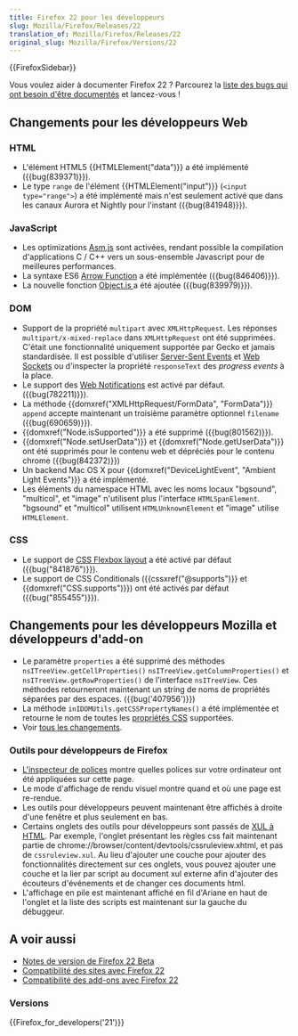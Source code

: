 ```yaml
---
title: Firefox 22 pour les développeurs
slug: Mozilla/Firefox/Releases/22
translation_of: Mozilla/Firefox/Releases/22
original_slug: Mozilla/Firefox/Versions/22
---
```

{{FirefoxSidebar}}

Vous voulez aider à documenter Firefox 22 ? Parcourez la [liste des bugs qui ont besoin d'être documentés](http://beta.elchi3.de/doctracker/#list=fx&version=22.0) et lancez-vous !

## Changements pour les développeurs Web

### HTML

- L'élément HTML5 {{HTMLElement("data")}} a été implémenté ({{bug(839371)}}).
- Le type `range` de l'élément {{HTMLElement("input")}} (`<input type="range">`) a été implémenté mais n'est seulement activé que dans les canaux Aurora et Nightly pour l'instant ({{bug(841948)}}).

### JavaScript

- Les optimizations [Asm.js](http://asmjs.org/spec/latest/) sont activées, rendant possible la compilation d'applications C / C++ vers un sous-ensemble Javascript pour de meilleures performances.
- La syntaxe ES6 [Arrow Function](/fr/docs/JavaScript/Reference/arrow_functions) a été implémentée ({{bug(846406)}}).
- La nouvelle fonction [Object.is ](/fr/docs/Web/JavaScript/Reference/Global_Objects/Object/is)a été ajoutée ({{bug(839979)}}).

### DOM

- Support de la propriété `multipart` avec `XMLHttpRequest`. Les réponses `multipart/x-mixed-replace` dans `XMLHttpRequest` ont été supprimées. C'était une fonctionnalité uniquement supportée par Gecko et jamais standardisée. Il est possible d'utiliser [Server-Sent Events](/fr/docs/Server-sent_events) et [Web Sockets](/fr/docs/WebSockets) ou d'inspecter la propriété `responseText` des _progress events_ à la place.
- Le support des [Web Notifications](http://notifications.spec.whatwg.org/) est activé par défaut. ({{bug(782211)}}).
- La méthode {{domxref("XMLHttpRequest/FormData", "FormData")}}  `append` accepte maintenant un troisième paramètre optionnel `filename` ({{bug(690659)}}).
- {{domxref("Node.isSupported")}} a été supprimé ({{bug(801562)}}).
- {{domxref("Node.setUserData")}} et {{domxref("Node.getUserData")}} ont été supprimés pour le contenu web et dépréciés pour le contenu chrome ({{bug(842372)}})
- Un backend Mac OS X pour {{domxref("DeviceLightEvent", "Ambient Light Events")}} a été implémenté.
- Les éléments du namespace HTML avec les noms locaux "bgsound", "multicol", et "image" n'utilisent plus l'interface `HTMLSpanElement`.  "bgsound" et "multicol" utilisent `HTMLUnknownElement` et "image" utilise `HTMLElement`.

### CSS

- Le support de [CSS Flexbox layout](/fr/docs/CSS/Tutorials/Using_CSS_flexible_boxes) a été activé par défaut ({{bug("841876")}}).
- Le support de CSS Conditionals ({{cssxref("@supports")}} et {{domxref("CSS.supports")}}) ont été activés par défaut ({{bug("855455")}}).

## Changements pour les développeurs Mozilla et développeurs d'add-on

- Le paramètre `properties` a été supprimé des méthodes `nsITreeView.getCellProperties()` `nsITreeView.getColumnProperties()` et `nsITreeView.getRowProperties()` de l'interface `nsITreeView`. Ces méthodes retourneront maintenant un string de noms de propriétés séparées par des espaces. ({{bug('407956')}})
- La méthode `inIDOMUtils.getCSSPropertyNames()` a été implémentée et retourne le nom de toutes les [propriétés CSS](/fr/docs/CSS/CSS_Reference) supportées.
- Voir [tous les changements](https://blog.mozilla.org/addons/2013/06/03/compatibility-for-firefox-22/).

### Outils pour développeurs de Firefox

- [L'inspecteur de polices](https://hacks.mozilla.org/2013/04/developer-tools-update-firefox-22/) montre quelles polices sur votre ordinateur ont été appliquées sur cette page.
- Le mode d'affichage de rendu visuel montre quand et où une page est re-rendue.
- Les outils pour développeurs peuvent maintenant être affichés à droite d'une fenêtre et plus seulement en bas.
- Certains onglets des outils pour développeurs sont passés de [XUL à HTML](https://bugzilla.mozilla.org/show_bug.cgi?id=875727). Par exemple, l'onglet présentant les règles css fait maintenant partie de chrome://browser/content/devtools/cssruleview\.xhtml, et pas de  `cssruleview.xul`. Au lieu d'ajouter une couche pour ajouter des fonctionnalités directement sur ces onglets, vous pouvez ajouter une couche et la lier par script au document xul externe afin d'ajouter des écouteurs d'événements et de changer ces documents html.
- L'affichage en pile est maintenant affiché en fil d'Ariane en haut de l'onglet et la liste des scripts est maintenant sur la gauche du débuggeur.

## A voir aussi

- [Notes de version de Firefox 22 Beta](http://www.mozilla.org/en-US/firefox/22.0beta/releasenotes/)
- [Compatibilité des sites avec Firefox 22](/fr/docs/Site_Compatibility_for_Firefox_22)
- [Compatibilité des add-ons avec Firefox 22](https://blog.mozilla.org/addons/2013/06/03/compatibility-for-firefox-22/)

### Versions

{{Firefox_for_developers('21')}}

